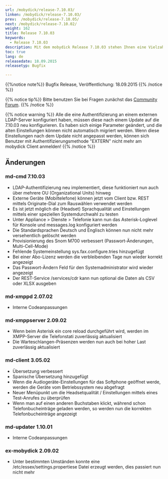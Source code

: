 ```yaml
---
url: /mobydick/release-7.10.03/
linken: /mobydick/release-7.10.03/
prev:  /mobydick/release-7.10.05/
next: /mobydick/release-7.10.02/
weight: 162
title: Release 7.10.03
keywords:
  - Release 7.10.03
description: Mit dem mobydick Release 7.10.03 stehen Ihnen eine Vielzahl an neuen Funtionen zur Verfügung.
toc: true
lang: de
releasedate: 18.09.2015   
releasetyp: Bugfix

---
```


{{%notice note%}}
Bugfix Release, Veröffentlichung: 18.09.2015
{{% /notice %}}

{{% notice tip%}}
Bitte benutzen Sie bei Fragen zunächst das [Community Forum](http://community.pascom.net/forum.php "Zu unserem Forum").
{{% /notice %}}

{{% notice warning %}}
Alle die eine Authentifizierung an einem externen LDAP-Server konfiguriert haben, müssen diese nach einem Update auf die 7.10.03 neu konfigurieren. Es haben sich einige Parameter geändert, und die alten Einstellungen können nicht automatisch migriert werden. Wenn diese Einstellungen nach dem Update nicht angepasst werden, können sich Benutzer mit Authentifizierungsmethode "EXTERN" nicht mehr am mobydick Client anmelden!
{{% /notice %}}

## Änderungen


### md-cmd 7.10.03

*   LDAP-Authentifizierung neu implementiert, diese funktioniert nun auch über mehrere OU (Organizational Units) hinweg
*   Externe Geräte (Mobiltelefone) können jetzt vom Client bzw. REST mittels Originate-Dial zum Rauswählen verwendet werden
*   Es ist jetzt möglich die (Headset) Sprachqualität und Einstellungen mittels einer speziellen Systemdurchwahl zu testen
*   Unter Appliance > Dienste > Telefonie kann nun das Asterisk-Loglevel für Konsole und messages.log konfiguriert werden
*   Die Standardsprachen Deutsch und Englisch können nun nicht mehr versehentlich gelöscht werden
*   Provisionierung des Snom M700 verbessert (Passwort-Änderungen, Multi-Cell-Mode)
*   Fehlende Systemeinstellung sys.fax.configure.tries hinzugefügt
*   Bei einer Abo-Lizenz werden die verbleibenden Tage nun wieder korrekt angezeigt
*   Das Passwort-Ändern Feld für den Systemadministrator wird wieder angezeigt
*   Der REST-Service /services/cdr kann nun optional die Daten als CSV oder XLSX ausgeben

### md-xmppd 2.07.02

*   Interne Codeanpassungen

### md-xmppserver 2.09.02

*   Wenn beim Asterisk ein core reload durchgeführt wird, werden im XMPP-Server die Telefonstati zuverlässig aktualisiert
*   Die Warteschlangen-Präsenzen werden nun auch bei hoher Last zuverlässig aktualisiert

### md-client 3.05.02

*   Übersetzung verbessert
*   Spanische Übersetzung hinzugefügt
*   Wenn die Audiogeräte-Einstellungen für das Softphone geöffnet werde, werden die Geräte vom Betriebssystem neu abgefragt
*   Neuer Menüpunkt um die Headsetqualität / Einstellungen mittels eines Test-Anrufes zu überprüfen
*   Wenn man auf einen anderen Buchstaben klickt, während schon Telefonbucheinträge geladen werden, so werden nun die korrekten Telefonbucheinträge angezeigt  

### md-updater 1.10.01

*   Interne Codeanpassungen

### ex-mobydick 2.09.02

*   Unter bestimmten Umständen konnte eine /etc/essex/settings.propertiese Datei erzeugt werden, dies passiert nun nicht mehr
